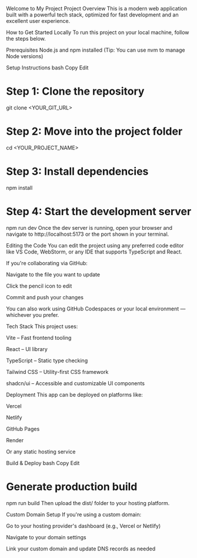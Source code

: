 Welcome to My Project
Project Overview
This is a modern web application built with a powerful tech stack, optimized for fast development and an excellent user experience.

How to Get Started Locally
To run this project on your local machine, follow the steps below.

Prerequisites
Node.js and npm installed
(Tip: You can use nvm to manage Node versions)

Setup Instructions
bash
Copy
Edit
# Step 1: Clone the repository
git clone <YOUR_GIT_URL>

# Step 2: Move into the project folder
cd <YOUR_PROJECT_NAME>

# Step 3: Install dependencies
npm install

# Step 4: Start the development server
npm run dev
Once the dev server is running, open your browser and navigate to http://localhost:5173 or the port shown in your terminal.

Editing the Code
You can edit the project using any preferred code editor like VS Code, WebStorm, or any IDE that supports TypeScript and React.

If you're collaborating via GitHub:

Navigate to the file you want to update

Click the pencil icon to edit

Commit and push your changes

You can also work using GitHub Codespaces or your local environment — whichever you prefer.

Tech Stack
This project uses:

Vite – Fast frontend tooling

React – UI library

TypeScript – Static type checking

Tailwind CSS – Utility-first CSS framework

shadcn/ui – Accessible and customizable UI components

Deployment
This app can be deployed on platforms like:

Vercel

Netlify

GitHub Pages

Render

Or any static hosting service

Build & Deploy
bash
Copy
Edit
# Generate production build
npm run build
Then upload the dist/ folder to your hosting platform.

Custom Domain Setup
If you're using a custom domain:

Go to your hosting provider's dashboard (e.g., Vercel or Netlify)

Navigate to your domain settings

Link your custom domain and update DNS records as needed

